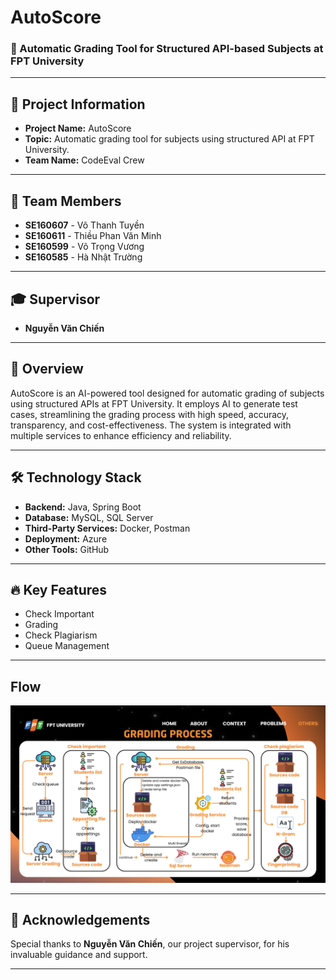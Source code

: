 # AutoScore

### 🚀 Automatic Grading Tool for Structured API-based Subjects at FPT University

---

## 📌 Project Information

- **Project Name:** AutoScore  
- **Topic:** Automatic grading tool for subjects using structured API at FPT University.  
- **Team Name:** CodeEval Crew  

---

## 👥 Team Members

- **SE160607** - Võ Thanh Tuyền  
- **SE160611** - Thiều Phan Văn Minh  
- **SE160599** - Võ Trọng Vương  
- **SE160585** - Hà Nhật Trường  

---

## 🎓 Supervisor

- **Nguyễn Văn Chiến**

---

## 📖 Overview

AutoScore is an AI-powered tool designed for automatic grading of subjects using structured APIs at FPT University. It employs AI to generate test cases, streamlining the grading process with high speed, accuracy, transparency, and cost-effectiveness. The system is integrated with multiple services to enhance efficiency and reliability.

---

## 🛠️ Technology Stack

- **Backend:** Java, Spring Boot
- **Database:** MySQL, SQL Server  
- **Third-Party Services:** Docker, Postman  
- **Deployment:** Azure  
- **Other Tools:** GitHub  

---

## 🔥 Key Features

-  Check Important
-  Grading
-  Check Plagiarism
-  Queue Management

---

## Flow
![Flow](Images/Flow.png)

---

## 🙏 Acknowledgements

Special thanks to **Nguyễn Văn Chiến**, our project supervisor, for his invaluable guidance and support.

---

